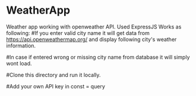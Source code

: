 # WeatherApp
Weather app working with openweather API. Used ExpressJS
Works as following:
#If you enter valid city name it will get data from https://api.openweathermap.org/ and display following city's weather information.

#In case if entered wrong or missing city name from database it will simply wont load.

#Clone this directory and run it locally.

#Add your own API key in const = query
